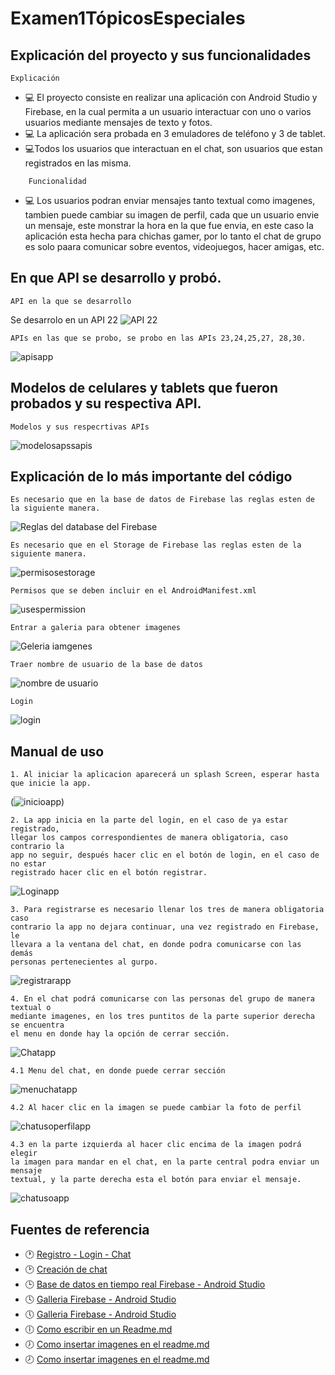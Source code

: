 # Examen1TópicosEspeciales
## Explicación del proyecto y sus funcionalidades
    Explicación
- :computer: El proyecto consiste en realizar una aplicación con Android Studio y Firebase, en la cual permita a un usuario interactuar  con uno o varios usuarios mediante mensajes de texto y fotos.
- :computer: La aplicación sera probada en 3 emuladores de teléfono y 3 de tablet.
- :computer:Todos los usuarios que interactuan en el chat, son usuarios que estan registrados en las misma.
~~~
    Funcionalidad
~~~    
- :computer: Los usuarios podran enviar mensajes tanto textual como imagenes, tambien puede cambiar su imagen de perfil, cada que un usuario envie un mensaje, este monstrar la hora en la que fue envia, en este caso la aplicación esta hecha para chichas gamer, por lo tanto el chat de grupo es solo paara comunicar sobre eventos, videojuegos, hacer amigas, etc.
## En que API se desarrollo y probó.
    API en la que se desarrollo
Se desarrolo en un API 22
![API 22](https://user-images.githubusercontent.com/38759833/88226720-1f132180-cc32-11ea-9f5c-8a1c432f7db2.png)
~~~
APIs en las que se probo, se probo en las APIs 23,24,25,27, 28,30.
~~~
![apisapp](https://user-images.githubusercontent.com/38759833/88232811-263f2d00-cc3c-11ea-8c03-d0aa8688d49e.PNG)
##  Modelos de celulares y tablets que fueron probados y su respectiva API.
~~~
Modelos y sus respecrtivas APIs
~~~
![modelosapssapis](https://user-images.githubusercontent.com/38759833/88292996-005b6c00-ccc0-11ea-9251-fabe2b60475c.PNG)
##  Explicación de lo más importante del código 
~~~
Es necesario que en la base de datos de Firebase las reglas esten de la siguiente manera.
~~~
![Reglas del database del Firebase](https://user-images.githubusercontent.com/38759833/88232066-d875f500-cc3a-11ea-9a3e-ea108ef0915e.png)
~~~
Es necesario que en el Storage de Firebase las reglas esten de la siguiente manera.
~~~
![permisosestorage](https://user-images.githubusercontent.com/38759833/88232301-3d314f80-cc3b-11ea-95a3-66a65acced40.png)
~~~
Permisos que se deben incluir en el AndroidManifest.xml
~~~
![usespermission](https://user-images.githubusercontent.com/38759833/88232654-dd877400-cc3b-11ea-8fc7-0635a858ab48.png)
~~~
Entrar a galeria para obtener imagenes
~~~
![Geleria iamgenes](https://user-images.githubusercontent.com/38759833/88293233-5d572200-ccc0-11ea-9a19-855639dde98a.PNG)
~~~
Traer nombre de usuario de la base de datos
~~~
![nombre de usuario](https://user-images.githubusercontent.com/38759833/88293653-e8d0b300-ccc0-11ea-8fb8-fd9878cb534c.PNG)
~~~
Login
~~~
![login](https://user-images.githubusercontent.com/38759833/88294155-87f5aa80-ccc1-11ea-9fe2-5d0c1c2c336d.PNG)
##  Manual de uso
~~~
1. Al iniciar la aplicacion aparecerá un splash Screen, esperar hasta que inicie la app.
~~~
(![inicioapp](https://user-images.githubusercontent.com/38759833/88229096-ccd3ff80-cc35-11ea-8701-9da357128787.PNG))
~~~
2. La app inicia en la parte del login, en el caso de ya estar registrado, 
llegar los campos correspondientes de manera obligatoria, caso contrario la 
app no seguir, después hacer clic en el botón de login, en el caso de no estar
registrado hacer clic en el botón registrar.
~~~
![Loginapp](https://user-images.githubusercontent.com/38759833/88229404-4c61ce80-cc36-11ea-818a-9ecc34d9e644.PNG)
~~~
3. Para registrarse es necesario llenar los tres de manera obligatoria caso 
contrario la app no dejara continuar, una vez registrado en Firebase, le 
llevara a la ventana del chat, en donde podra comunicarse con las demás 
personas pertenecientes al gurpo.
~~~
![registrarapp](https://user-images.githubusercontent.com/38759833/88229753-e7f33f00-cc36-11ea-9c30-11febf2d58cb.PNG)
~~~
4. En el chat podrá comunicarse con las personas del grupo de manera textual o 
mediante imagenes, en los tres puntitos de la parte superior derecha se encuentra 
el menu en donde hay la opción de cerrar sección.
~~~
![Chatapp](https://user-images.githubusercontent.com/38759833/88230362-e413ec80-cc37-11ea-9be5-69cfc83dfd6f.PNG)
~~~
4.1 Menu del chat, en donde puede cerrar sección
~~~
![menuchatapp](https://user-images.githubusercontent.com/38759833/88230701-816f2080-cc38-11ea-8428-b5681c165780.PNG)
~~~
4.2 Al hacer clic en la imagen se puede cambiar la foto de perfil
~~~
![chatusoperfilapp](https://user-images.githubusercontent.com/38759833/88230813-b2e7ec00-cc38-11ea-904e-b2b970a9d247.PNG)
~~~
4.3 en la parte izquierda al hacer clic encima de la imagen podrá elegir 
la imagen para mandar en el chat, en la parte central podra enviar un mensaje 
textual, y la parte derecha esta el botón para enviar el mensaje.
~~~
![chatusoapp](https://user-images.githubusercontent.com/38759833/88230927-e62a7b00-cc38-11ea-86d3-65901c8dd536.PNG)
##  Fuentes de referencia 
- :clock1: [Registro - Login - Chat](https://www.youtube.com/watch?v=VVGuTDjsgcw&list=LL&index=12)
- :clock2: [Creación de chat](https://www.youtube.com/watch?v=DFnxY_PEnYY&list=LL&index=14)
- :clock3: [Base de datos en tiempo real Firebase - Android Studio](https://www.youtube.com/watch?v=7-LrsDclHeY&list=LL&index=5)
- :clock4: [Galleria Firebase - Android Studio](https://www.youtube.com/watch?v=pNleQQhVfd0&list=LL&index=4)
- :clock5: [Galleria Firebase - Android Studio](https://www.youtube.com/watch?v=RieQ6n8Y9LI&list=LL&index=4&t=1646s)
- :clock6: [Como escribir en un Readme.md ](https://www.youtube.com/watch?v=y6XdzBNC0_0)
- :clock7: [Como insertar imagenes en el readme.md](https://www.youtube.com/watch?v=nvPOUdz5PL4)
- :clock8: [Como insertar imagenes en el readme.md](https://www.youtube.com/watch?v=SQG36GkUHzE&t=845s)
